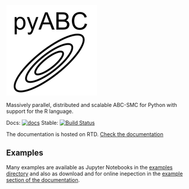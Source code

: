 
![pyABC](doc/logo.png)


Massively parallel, distributed and scalable ABC-SMC for Python with support
for the R language.


Docs: [![docs](https://readthedocs.org/projects/pyabc/badge/?version=latest)](http://pyabc.readthedocs.io/en/latest/)
Stable: [![Build Status](https://travis-ci.org/ICB-DCM/pyABC.svg?branch=master)](https://travis-ci.org/ICB-DCM/pyABC)





The documentation is hosted on RTD.
[Check the documentation](http://pyabc.readthedocs.io/en/latest/index.html)





Examples
--------

Many examples are available as Jupyter Notebooks in the
[examples directory](doc/examples) and also as download and for
online inepection in the
[example section of the documentation](http://pyabc.readthedocs.io/en/latest/examples.html).

